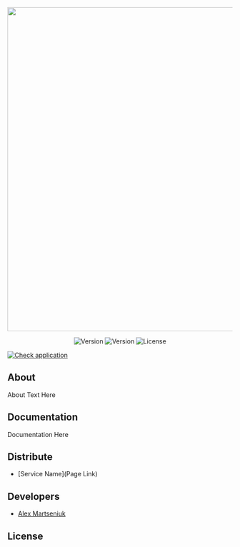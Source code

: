 <p align="center">
      <img src="Project Logo Url" width="726">
</p>

<p align="center">
   <img src="" alt="Version">
   <img src="" alt="Version">
   <img src="" alt="License">
</p>

[![Check application](https://github.com/OleksiiMartseniuk/sport-service/actions/workflows/python-app.yml/badge.svg?branch=main)](https://github.com/OleksiiMartseniuk/sport-service/actions/workflows/python-app.yml)

## About

About Text Here

## Documentation

Documentation Here

## Distribute

- [Service Name](Page Link)


## Developers

- [Alex Martseniuk](https://github.com/OleksiiMartseniuk)

## License